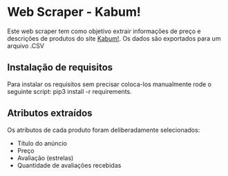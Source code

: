 # Web Scraper - Kabum!

Este web scraper tem como objetivo extrair informações de preço e descrições de produtos do site [Kabum!](https://www.kabum.com.br). Os dados são exportados para um arquivo .CSV

## Instalação de requisitos

Para instalar os requisitos sem precisar coloca-los manualmente rode o seguinte script:
pip3 install -r requirements.

## Atributos extraídos

Os atributos de cada produto foram deliberadamente selecionados:

- Título do anúncio
- Preço
- Avaliação (estrelas)
- Quantidade de avaliações recebidas